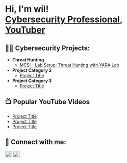 <h1>Hi, I'm wil! <br/><a href="https://www.linkedin.com/in/wilfredo-fraticelli/">Cybersecurity Professional</a>, <a href="https://youtube.com/@cyberfraticelli">YouTuber</a></h1>

<h2>👨‍💻 Cybersecurity Projects:</h2>

- <b>Threat Hunting</b>
  - [MCSI - Lab Setup: Threat Hunting with YARA Lab](https://youtu.be/90ZepaQSpN8?si=0pmXoOFCH0lQDpZm)
- <b>Project Category 2</b>
  - [Project Title](LINK)
- <b>Project Category 3</b>
  - [Project Title](LINK)

<h2>📺 Popular YouTube Videos</h2>

- [Project Title](LINK)
- [Project Title](LINK)
- [Project Title](LINK)

<h2> 🤳 Connect with me:</h2>

[<img align="left" alt="Cyberfraticelli | YouTube" width="22px" src="https://cdn.jsdelivr.net/npm/simple-icons@v3/icons/youtube.svg" />][youtube]
[<img align="left" alt="Cyberfraticelli | LinkedIn" width="22px" src="https://cdn.jsdelivr.net/npm/simple-icons@v3/icons/linkedin.svg" />][linkedin]

[youtube]: https://youtube.com/@cyberfraticelli
[linkedin]: https://linkedin.com/in/wilfredo-fraticelli
